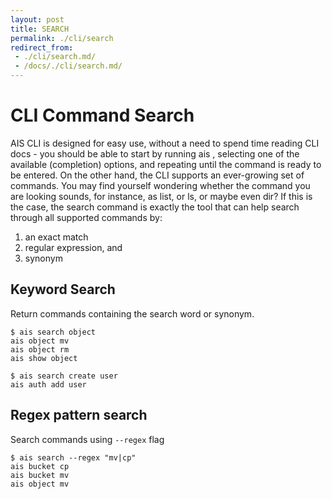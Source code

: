 ```yaml
---
layout: post
title: SEARCH
permalink: ./cli/search
redirect_from:
 - ./cli/search.md/
 - /docs/./cli/search.md/
---
```


# CLI Command Search

AIS CLI is designed for easy use, without a need to spend time reading CLI docs - you should be able to start by running ais <TAB-TAB>, selecting one of the available (completion) options, and repeating until the command is ready to be entered.
On the other hand, the CLI supports an ever-growing set of commands. You may find yourself wondering whether the command you are looking sounds, for instance, as list, or ls, or maybe even dir?
If this is the case, the search command is exactly the tool that can help search through all supported commands by:
1. an exact match
2. regular expression, and
3. synonym

## Keyword Search

Return commands containing the search word or synonym.

```command
$ ais search object
ais object mv
ais object rm
ais show object

$ ais search create user
ais auth add user
```

## Regex pattern search

Search commands using `--regex` flag

```command
$ ais search --regex "mv|cp"
ais bucket cp
ais bucket mv
ais object mv
```
